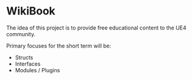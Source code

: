 # WikiBook

The idea of this project is to provide free educational content to the UE4 community.

Primary focuses for the short term will be:
* Structs
* Interfaces
* Modules / Plugins
